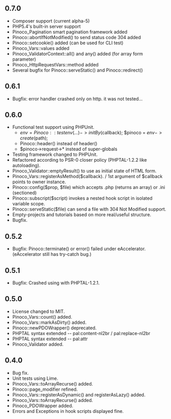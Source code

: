 ## 0.7.0
* Composer support (current alpha-5)
* PHP5.4's built-in server support
* Pinoco_Pagination smart pagination framework added
* Pinoco::abortIfNotModified() to send status code 304 added
* Pinoco::setcookie() added (can be used for CLI test)
* Pinoco_Vars::values added
* Pinoco_ValidatorContext::all() and any() added (for array form parameter)
* Pinoco_HttpRequestVars::method added
* Several bugfix for Pinoco::serveStatic() and Pinoco::redirect()

## 0.6.1
* Bugfix: error handler crashed only on http. it was not tested...

## 0.6.0
* Functional test support using PHPUnit.
  * $env = Pinoco::testenv(...)->initBy($callback); $pinoco = $env->create($path);
  * Pinoco::header() instead of header()
  * $pinoco->request->* instead of super-globals
* Testing framework changed to PHPUnit.
* Refactored according to PSR-0 closer policy (PHPTAL-1.2.2 like autoloading).
* Pinoco_Validator::emptyResult() to use as initial state of HTML form.
* Pinoco_Vars::registerAsMethod($callback). / 1st argument of $callback points to owner instance.
* Pinoco::config($prop, $file) which accepts .php (returns an array) or .ini (sectioned)
* Pinoco::subscript($script) invokes a nested hook script in isolated variable scope.
* Pinoco::serveStatic($file) can send a file with 304 Not Modified support.
* Empty-projects and tutorials based on more real/useful structure.
* Bugfix.

## 0.5.2
* Bugfix: Pinoco::terminate() or error() failed under eAccelerator. (eAccelerator still has try-catch bug.)

## 0.5.1
* Bugfix: Crashed using with PHPTAL-1.2.1.

## 0.5.0
* License changed to MIT.
* Pinoco_Vars::count() added.
* Pinoco_Vars::markAsDirty() added.
* Pinoco::newPDOWrapper() deprecated.
* PHPTAL syntax extended -- pal:content-nl2br / pal:replace-nl2br
* PHPTAL syntax extended -- pal:attr
* Pinoco_Validator added.

## 0.4.0
* Bug fix.
* Unit tests using Lime.
* Pinoco_Vars::toArrayRecurse() added.
* Pinoco::page_modifier refined.
* Pinoco_Vars::registerAsDynamic() and registerAsLazy() added.
* Pinoco_Vars::toArrayRecurse() added.
* Pinoco_PDOWrapper added.
* Errors and Exceptions in hook scripts displayed fine.